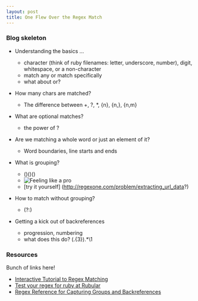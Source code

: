 ```yaml
---
layout: post
title: One Flew Over the Regex Match
---
```


### Blog skeleton

* Understanding the basics …
  + character (think of ruby filenames: letter, underscore, number), digit, whitespace, or a non-character
  + match any or match specifically
  + what about or?
* How many chars are matched?
  + The difference between +, ?, \*, {n}, {n,}, {n,m}
* What are optional matches?
  + the power of ?
* Are we matching a whole word or just an element of it?
  + Word boundaries, line starts and ends

* What is grouping?
  + ()()()
  + ![Feeling like a pro](http://i.imgur.com/alu7wsS.png)
  + [try it yourself] (http://regexone.com/problem/extracting_url_data?)
* How to match without grouping?
  + (?:)
* Getting a kick out of backreferences
  + progression, numbering
  + what does this do? (.{3}).\*\\1


### Resources

Bunch of links here!


* [Interactive Tutorial to Regex Matching](http://regexone.com/)
* [Test your regex for ruby at Rubular](http://rubular.com/)
* [Regex Reference for Capturing Groups and Backreferences](http://www.regular-expressions.info/refcapture.html)
